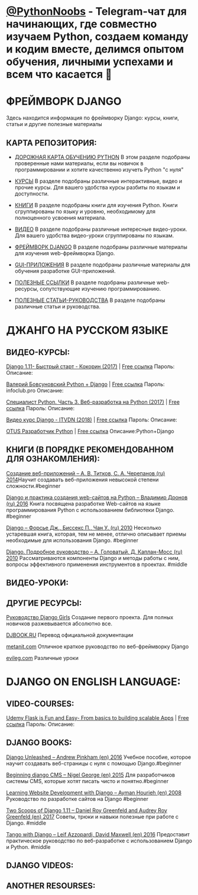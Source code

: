 # [@PythonNoobs](https://t.me/python_noobs) - Telegram-чат для начинающих, где совместно изучаем Python, создаем команду и кодим вместе, делимся опытом обучения, личными успехами и всем что касается 🐍 
# ФРЕЙМВОРК DJANGO

Здесь находится информация по фреймворку Django: курсы, книги, статьи и другие полезные материалы


## КАРТА РЕПОЗИТОРИЯ:

- [ДОРОЖНАЯ КАРТА ОБУЧЕНИЮ PYTHON](https://github.com/PythonNoobs/python_developer/blob/master/Road_map.md)
В этом разделе подобраны проверенные нами материалы, если вы новичок в программировании и хотите качественно изучеть Python "с нуля"

- [КУРСЫ](https://github.com/PythonNoobs/python_developer/blob/master/Courses.md) 
В разделе подобраны различные интерактивные, видео и прочие курсы. Для вашего удобства курсы разбиты по языкам и доступности.

- [КНИГИ](https://github.com/PythonNoobs/python_developer/blob/master/Books.md) В разделе подобраны книги для изучения Python. Книги сгруппированы по языку и уровню, необходимому для полноценного усвоения материала.

- [ВИДЕО](https://github.com/PythonNoobs/python_developer/blob/master/Videos.md) 
В разделе подобраны различные интересные видео-уроки. Для вашего удобства видео-уроки сгруппированы по языкам.

- [ФРЕЙМВОРК DJANGO](https://github.com/PythonNoobs/python_developer/blob/master/Django_framework.md) 
В разделе подобраны различные материалы для изучения web-фреймворка Django.

- [GUI-ПРИЛОЖЕНИЯ](https://github.com/PythonNoobs/python_developer/blob/master/Tkinter_PyQt.md) 
В разделе подобраны различные материалы для обучения разработке GUI-приложений. 

- [ПОЛЕЗНЫЕ ССЫЛКИ](https://github.com/PythonNoobs/python_developer/blob/master/Telegram_channels.md) 
В разделе подобраны различные web-ресурсы, сопутствующие изучению программированию.  

- [ПОЛЕЗНЫЕ СТАТЬИ-РУКОВОДСТВА](https://github.com/PythonNoobs/python_developer/blob/master/Manuals.md) 
В разделе подобраны различные статьи и руководства.

# ДЖАНГО НА РУССКОМ ЯЗЫКЕ
## ВИДЕО-КУРСЫ:



[Django 1.11- Быстрый старт - Кокорин (2017)](https://) | [Free ссылка](https://cloud.mail.ru/public/15CZ/uiAY1vt1K) Пароль: 
Описание:

[Валерий Бовсуновский Python + Django](https://) | [Free ссылка](https://cloud.mail.ru/public/Aiz4/Ku9fZ3B4Q) Пароль: infoclub.pro 
Описание:

[Специалист Python. Часть 3. Веб-разработка на Python (2017)](https://) | [Free ссылка](https://cloud.mail.ru/public/GtoB/vdESwnx6d) Пароль: 
Описание:

[Видео курс Django - ITVDN (2018)](https://) | [Free ссылка](https://yadi.sk/d/MBruQdRo3WSdCx) Пароль: 
Описание:

[OTUS Разработчик Python](https://) | [Free ссылка](https://cloud.mail.ru/public/Ep4K/3DMDfcWfn)
Описание:Python+Django


## КНИГИ (В ПОРЯДКЕ РЕКОМЕНДОВАННОМ ДЛЯ ОЗНАКОМЛЕНИЯ):

[Создание веб-приложений – А. В. Титков, С. А. Черепанов (ru) 2014](https://yadi.sk/i/CXEaccVg0XBneQ)Научит создавать веб-приложения невысокой степени сложности.#beginner

[Django и практика создания web-сайтов на Python – Владимир Дронов (ru) 2016](https://yadi.sk/i/bXsGVt0JlS7PJw)
Книга посвящена разработке Web-сайтов на языке программирования Python с использованием библиотеки Django.
#beginner

[Django – Форсье Дж., Биссекс П., Чан У. (ru) 2010](https://yadi.sk/i/3C2qGReRq9aCzg)
Несколько устаревшая книга, которая, тем не менее, отлично описывает приемы необходимые для использования Django.
#beginner

[Django. Подробное руководство – А. Головатый, Д. Каплан-Мосс (ru) 2010](https://yadi.sk/i/O_t3YT7SLnURqQ)
Рассматриваются компоненты Django и методы работы с ним, вопросы эффективного применения инструментов в проектах.
#middle


## ВИДЕО-УРОКИ:



## ДРУГИЕ РЕСУРСЫ:


[Руководство Django Girls](https://tutorial.djangogirls.org/ru/) Создание первого проекта. Для полных новичков разжевывается абсолютно все.

[DJBOOK.RU](https://djbook.ru/rel1.9/) Перевод официальной документации

[metanit.com](https://metanit.com/python/django/) Отличное краткое руководство по веб-фреймворку Django

[evileg.com](https://evileg.com/ru/knowledge/django/) Различные уроки

# DJANGO ON ENGLISH LANGUAGE:

## VIDEO-COURSES:

[Udemy Flask is Fun and Easy- From basics to building scalable Apps](https://) | [Free ссылка](https://cloud.mail.ru/public/48BM/XKqCN4rYw) Пароль: 
Описание:

## DJANGO BOOKS:


[Django Unleashed – Andrew Pinkham (en) 2016](https://yadi.sk/i/Z_iGPTlZWOU1Xw) Учебное пособие, которое научит создавать веб-страницы с нуля с помощью Django.#beginner

[Beginning django CMS – Nigel George (en) 2015](https://yadi.sk/i/qbbAn0f-E8OUIw) Для разработчиков системы CMS, которые хотят писать чисто и понятно.#beginner

[Learning Website Development with Django – Ayman Hourieh (en) 2008](https://yadi.sk/i/UHUDAJzmZHXfZQ) Руководство по разработке сайтов на Django #beginner

[Two Scoops of Django 1.11 – Daniel Roy Greenfeld and Audrey Roy Greenfeld (en) 2017](https://yadi.sk/d/-A4EtDK-3YdWRw) Советы, трюки и навыки полезные при работе с Django. #middle

[Tango with Django – Leif Azzopardi, David Maxwell (en) 2016](https://yadi.sk/i/nPu3EjYS1t2hvg) Предоставит практическое руководство по веб-разработке с использованием Django и Python. #middle

## DJANGO VIDEOS:


## ANOTHER RESOURSES:
